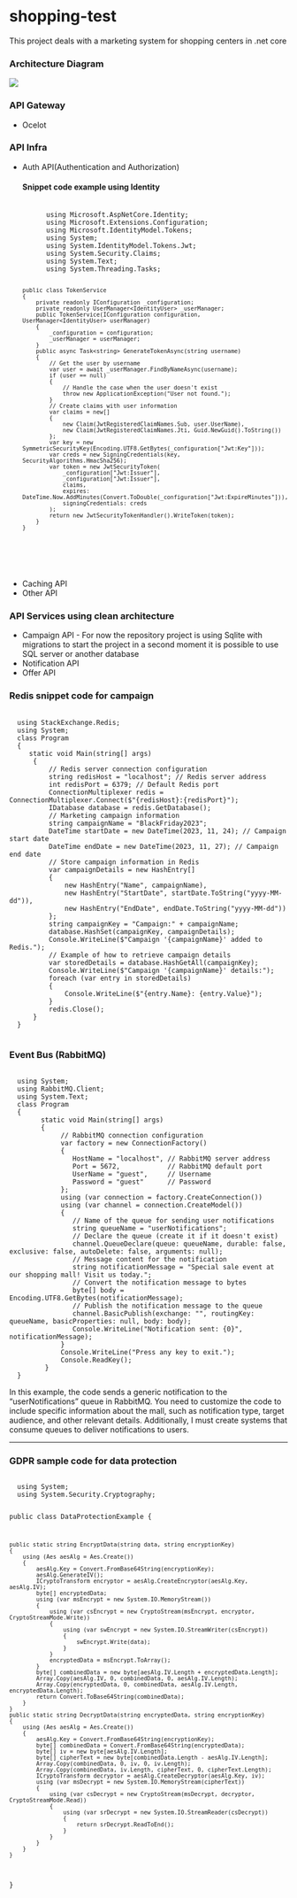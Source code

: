 # shopping-test
This project deals with a marketing system for shopping centers in .net core

<h3>Architecture Diagram</h3>
<img src='https://github.com/romuloar/shopping-test/assets/9424233/69700e23-996c-4e3e-ab0e-8b777266837c' />

<h3>API Gateway</h3>
<ul>
  <li>Ocelot</li>
</ul>

<h3>API Infra</h3>
<ul>
  <li>
      Auth API(Authentication and Authorization)
      <h4>Snippet code example using Identity</h4>
    <pre>
      <code>
      using Microsoft.AspNetCore.Identity;
      using Microsoft.Extensions.Configuration;
      using Microsoft.IdentityModel.Tokens;
      using System;
      using System.IdentityModel.Tokens.Jwt;
      using System.Security.Claims;
      using System.Text;
      using System.Threading.Tasks;
    
    public class TokenService
    {
        private readonly IConfiguration _configuration;
        private readonly UserManager<IdentityUser> _userManager;
        public TokenService(IConfiguration configuration, UserManager<IdentityUser> userManager)
        {
            _configuration = configuration;
            _userManager = userManager;
        }
        public async Task<string> GenerateTokenAsync(string username)
        {
            // Get the user by username
            var user = await _userManager.FindByNameAsync(username);
            if (user == null)
            {
                // Handle the case when the user doesn't exist
                throw new ApplicationException("User not found.");
            }
            // Create claims with user information
            var claims = new[]
            {
                new Claim(JwtRegisteredClaimNames.Sub, user.UserName),
                new Claim(JwtRegisteredClaimNames.Jti, Guid.NewGuid().ToString())
            };
            var key = new SymmetricSecurityKey(Encoding.UTF8.GetBytes(_configuration["Jwt:Key"]));
            var creds = new SigningCredentials(key, SecurityAlgorithms.HmacSha256);
            var token = new JwtSecurityToken(
                _configuration["Jwt:Issuer"],
                _configuration["Jwt:Issuer"],
                claims,
                expires: DateTime.Now.AddMinutes(Convert.ToDouble(_configuration["Jwt:ExpireMinutes"])),
                signingCredentials: creds
            );
            return new JwtSecurityTokenHandler().WriteToken(token);
        }
    }
  </code>
  </pre> <br />
  </li>
  <li>Caching API</li>
  <li>Other API</li>
</ul>

<h3>API Services using clean architecture</h3>
<ul>
  <li>Campaign API - For now the repository project is using Sqlite with migrations to start the project in a second moment it is possible to use SQL server or another database</li>
  <li>Notification API</li>
  <li>Offer API</li>
</ul>

<h3>Redis snippet code for campaign</h3>
<pre>
  <code>
  using StackExchange.Redis;
  using System;  
  class Program
  { 
     static void Main(string[] args)
      {
          // Redis server connection configuration
          string redisHost = "localhost"; // Redis server address
          int redisPort = 6379; // Default Redis port
          ConnectionMultiplexer redis = ConnectionMultiplexer.Connect($"{redisHost}:{redisPort}");
          IDatabase database = redis.GetDatabase();
          // Marketing campaign information
          string campaignName = "BlackFriday2023";
          DateTime startDate = new DateTime(2023, 11, 24); // Campaign start date
          DateTime endDate = new DateTime(2023, 11, 27); // Campaign end date
          // Store campaign information in Redis
          var campaignDetails = new HashEntry[]
          {
              new HashEntry("Name", campaignName),
              new HashEntry("StartDate", startDate.ToString("yyyy-MM-dd")),
              new HashEntry("EndDate", endDate.ToString("yyyy-MM-dd"))
          };
          string campaignKey = "Campaign:" + campaignName;
          database.HashSet(campaignKey, campaignDetails);
          Console.WriteLine($"Campaign '{campaignName}' added to Redis.");
          // Example of how to retrieve campaign details
          var storedDetails = database.HashGetAll(campaignKey);
          Console.WriteLine($"Campaign '{campaignName}' details:");
          foreach (var entry in storedDetails)
          {
              Console.WriteLine($"{entry.Name}: {entry.Value}");
          }
          redis.Close();
      }
  }
  </code>
</pre>
<h3>Event Bus (RabbitMQ)</h3>
<pre>
<code>
  using System;
  using RabbitMQ.Client;
  using System.Text;
  class Program
  {
        static void Main(string[] args)
        {
             // RabbitMQ connection configuration
             var factory = new ConnectionFactory()
             {
                HostName = "localhost", // RabbitMQ server address
                Port = 5672,            // RabbitMQ default port
                UserName = "guest",     // Username
                Password = "guest"      // Password
             };
             using (var connection = factory.CreateConnection())
             using (var channel = connection.CreateModel())
             {
                // Name of the queue for sending user notifications
                string queueName = "userNotifications";
                // Declare the queue (create it if it doesn't exist)
                channel.QueueDeclare(queue: queueName, durable: false, exclusive: false, autoDelete: false, arguments: null);
                // Message content for the notification
                string notificationMessage = "Special sale event at our shopping mall! Visit us today.";
                // Convert the notification message to bytes
                byte[] body = Encoding.UTF8.GetBytes(notificationMessage);
                // Publish the notification message to the queue
                channel.BasicPublish(exchange: "", routingKey: queueName, basicProperties: null, body: body);
                Console.WriteLine("Notification sent: {0}", notificationMessage);
             }
             Console.WriteLine("Press any key to exit.");
             Console.ReadKey();
         }
  }  </code>
</pre>
In this example, the code sends a generic notification to the “userNotifications” queue in RabbitMQ. You need to customize the code to include specific information about the mall, such as notification type, target audience, and other relevant details. Additionally, I must create systems that consume queues to deliver notifications to users.

<hr />

<h3>GDPR sample code for data protection</h3>
<pre>
<code>
  using System;
  using System.Security.Cryptography;

  public class DataProtectionExample
  {    
    
    public static string EncryptData(string data, string encryptionKey)
    {
        using (Aes aesAlg = Aes.Create())
        {
            aesAlg.Key = Convert.FromBase64String(encryptionKey);
            aesAlg.GenerateIV();
            ICryptoTransform encryptor = aesAlg.CreateEncryptor(aesAlg.Key, aesAlg.IV);
            byte[] encryptedData;
            using (var msEncrypt = new System.IO.MemoryStream())
            {
                using (var csEncrypt = new CryptoStream(msEncrypt, encryptor, CryptoStreamMode.Write))
                {
                    using (var swEncrypt = new System.IO.StreamWriter(csEncrypt))
                    {
                        swEncrypt.Write(data);
                    }
                }
                encryptedData = msEncrypt.ToArray();
            }
            byte[] combinedData = new byte[aesAlg.IV.Length + encryptedData.Length];
            Array.Copy(aesAlg.IV, 0, combinedData, 0, aesAlg.IV.Length);
            Array.Copy(encryptedData, 0, combinedData, aesAlg.IV.Length, encryptedData.Length);
            return Convert.ToBase64String(combinedData);
        }
    }
    public static string DecryptData(string encryptedData, string encryptionKey)
    {
        using (Aes aesAlg = Aes.Create())
        {
            aesAlg.Key = Convert.FromBase64String(encryptionKey);
            byte[] combinedData = Convert.FromBase64String(encryptedData);
            byte[] iv = new byte[aesAlg.IV.Length];
            byte[] cipherText = new byte[combinedData.Length - aesAlg.IV.Length];
            Array.Copy(combinedData, 0, iv, 0, iv.Length);
            Array.Copy(combinedData, iv.Length, cipherText, 0, cipherText.Length);
            ICryptoTransform decryptor = aesAlg.CreateDecryptor(aesAlg.Key, iv);
            using (var msDecrypt = new System.IO.MemoryStream(cipherText))
            {
                using (var csDecrypt = new CryptoStream(msDecrypt, decryptor, CryptoStreamMode.Read))
                {
                    using (var srDecrypt = new System.IO.StreamReader(csDecrypt))
                    {
                        return srDecrypt.ReadToEnd();
                    }
                }
            }
        }
    }
}
</code>
</pre>

